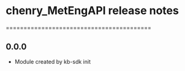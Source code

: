 # chenry_MetEngAPI release notes
=========================================

0.0.0
-----
* Module created by kb-sdk init
